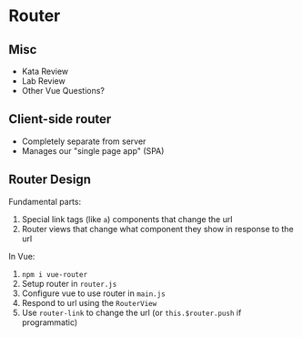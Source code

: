 Router
===

## Misc

* Kata Review
* Lab Review
* Other Vue Questions?

## Client-side router

* Completely separate from server
* Manages our "single page app" (SPA)

## Router Design

Fundamental parts:
1. Special link tags (like `a`) components that change the url
2. Router views that change what component they show in response to the url

In Vue:
1. `npm i vue-router`
1. Setup router in `router.js`
1. Configure vue to use router in `main.js`
1. Respond to url using the `RouterView`
1. Use `router-link` to change the url (or `this.$router.push` if programmatic)
